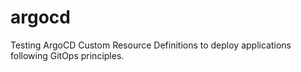 # argocd
Testing ArgoCD Custom Resource Definitions to deploy applications following GitOps principles.
